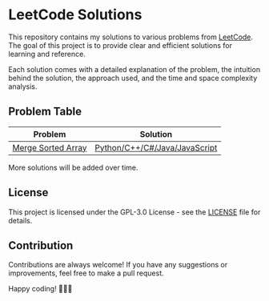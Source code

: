 # LeetCode Solutions

This repository contains my solutions to various problems from [LeetCode](https://leetcode.com/). The goal of this project is to provide clear and efficient solutions for learning and reference.

Each solution comes with a detailed explanation of the problem, the intuition behind the solution, the approach used, and the time and space complexity analysis.

## Problem Table

| Problem |Solution |
| ------- | -------- |
| [Merge Sorted Array](https://leetcode.com/problems/merge-sorted-array/description/) | [Python/C++/C#/Java/JavaScript](solutions/0088-merge-sorted-array.md) |


More solutions will be added over time.

## License

This project is licensed under the GPL-3.0 License - see the [LICENSE](LICENSE) file for details.

## Contribution

Contributions are always welcome! If you have any suggestions or improvements, feel free to make a pull request.

Happy coding! 🎉👩‍💻
